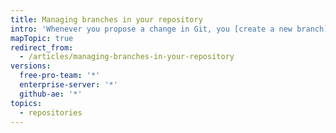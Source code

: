 ```yaml
---
title: Managing branches in your repository
intro: 'Whenever you propose a change in Git, you [create a new branch](/articles/creating-and-deleting-branches-within-your-repository/). Branch management is an important part of the Git workflow. After some time, your list of branches may grow, so it''s a good idea to delete merged or stale branches.'
mapTopic: true
redirect_from:
  - /articles/managing-branches-in-your-repository
versions:
  free-pro-team: '*'
  enterprise-server: '*'
  github-ae: '*'
topics:
  - repositories
---
```


